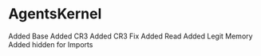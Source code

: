 # AgentsKernel

Added Base
Added CR3
Added CR3 Fix
Added Read
Added Legit Memory
Added hidden for Imports
